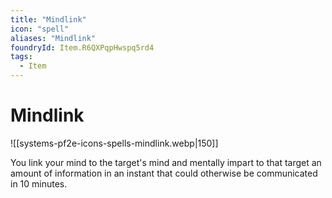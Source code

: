 ```yaml
---
title: "Mindlink"
icon: "spell"
aliases: "Mindlink"
foundryId: Item.R6QXPqpHwspq5rd4
tags:
  - Item
---
```


# Mindlink
![[systems-pf2e-icons-spells-mindlink.webp|150]]

You link your mind to the target's mind and mentally impart to that target an amount of information in an instant that could otherwise be communicated in 10 minutes.
